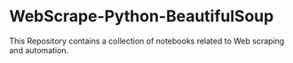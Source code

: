 # WebScrape-Python-BeautifulSoup
This Repository contains a collection of notebooks related to Web scraping and automation.
